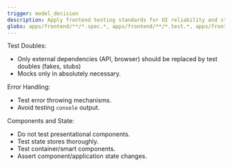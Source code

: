 ```yaml
---
trigger: model_decision
description: Apply frontend testing standards for UI reliability and state management when writing frontend tests or modifying stores. Focus on test doubling boundaries, error handling, and state verification.
globs: apps/frontend/**/*.spec.*, apps/frontend/**/*.test.*, apps/frontend/**/tests/*, apps/frontend/**/__tests__/*
---
```


Test Doubles:
- Only external dependencies (API, browser) should be replaced by test doubles (fakes, stubs)
- Mocks only in absolutely necessary.

Error Handling:
- Test error throwing mechanisms.
- Avoid testing `console` output.

Components and State:
- Do not test presentational components.
- Test state stores thoroughly.
- Test container/smart components.
- Assert component/application state changes.